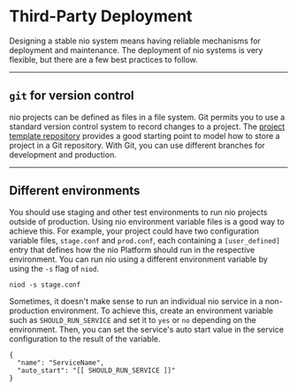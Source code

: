 # Third-Party Deployment

Designing a stable nio system means having reliable mechanisms for deployment and maintenance. The deployment of nio systems is very flexible, but there are a few best practices to follow.

---
## `git` for version control

nio projects can be defined as files in a file system. Git permits you to use a standard version control system to record changes to a project. The [project template repository](https://github.com/niolabs/project_template) provides a good starting point to model how to store a project in a Git repository. With Git, you can use different branches for development and production.

---
## Different environments

You should use staging and other test environments to run nio projects outside of production. Using nio environment variable files is a good way to achieve this. For example, your project could have two configuration variable files, `stage.conf` and `prod.conf`, each containing a `[user_defined]` entry  that defines how the nio Platform should run in the respective environment. You can run nio using a different environment variable by using the `-s` flag of `niod`.

```
niod -s stage.conf
```

Sometimes, it doesn't make sense to run an individual nio service in a non-production environment. To achieve this, create an environment variable such as `SHOULD_RUN_SERVICE` and set it to `yes` or `no` depending on the environment. Then, you can set the service's auto start value in the service configuration to the result of the variable.

```
{
  "name": "ServiceName",
  "auto_start": "[[ SHOULD_RUN_SERVICE ]]"
}
```
